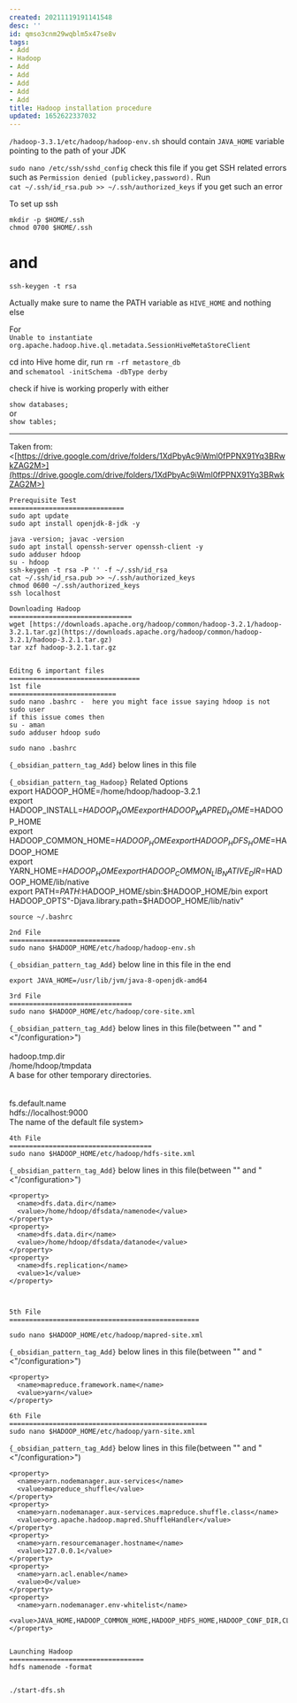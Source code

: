 ```yaml
---
created: 20211119191141548
desc: ''
id: qmso3cnm29wqblm5x47se8v
tags:
- Add
- Hadoop
- Add
- Add
- Add
- Add
- Add
title: Hadoop installation procedure
updated: 1652622337032
---
```

   
`/hadoop-3.3.1/etc/hadoop/hadoop-env.sh` should contain `JAVA_HOME` variable pointing to the path of your JDK   
   
`sudo nano /etc/ssh/sshd_config` check this file if you get SSH related errors such as `Permission denied (publickey,password).` Run   
`cat ~/.ssh/id_rsa.pub >> ~/.ssh/authorized_keys` if you get such an error   
   
To set up ssh   
   
    mkdir -p $HOME/.ssh   
    chmod 0700 $HOME/.ssh   
# and   
    ssh-keygen -t rsa   
   
Actually make sure to name the PATH variable as `HIVE_HOME` and nothing else   
   
For   
`Unable to instantiate org.apache.hadoop.hive.ql.metadata.SessionHiveMetaStoreClient`   
   
cd into Hive home dir, run `rm -rf metastore_db`   
and `schematool -initSchema -dbType derby`   
   
check if hive is working properly with either   
   
`show databases;`   
or   
`show tables;`   
   
   
---   
   
Taken from:   
<[https://drive.google.com/drive/folders/1XdPbyAc9iWml0fPPNX91Yq3BRwkZAG2M>](https://drive.google.com/drive/folders/1XdPbyAc9iWml0fPPNX91Yq3BRwkZAG2M>)   
   
    Prerequisite Test   
    =============================   
    sudo apt update   
    sudo apt install openjdk-8-jdk -y   
   
    java -version; javac -version   
    sudo apt install openssh-server openssh-client -y   
    sudo adduser hdoop   
    su - hdoop   
    ssh-keygen -t rsa -P '' -f ~/.ssh/id_rsa   
    cat ~/.ssh/id_rsa.pub >> ~/.ssh/authorized_keys   
    chmod 0600 ~/.ssh/authorized_keys   
    ssh localhost   
   
    Downloading Hadoop   
    ===============================   
    wget [https://downloads.apache.org/hadoop/common/hadoop-3.2.1/hadoop-3.2.1.tar.gz](https://downloads.apache.org/hadoop/common/hadoop-3.2.1/hadoop-3.2.1.tar.gz)   
    tar xzf hadoop-3.2.1.tar.gz   
   
   
    Editng 6 important files   
    =================================   
    1st file   
    ===========================   
    sudo nano .bashrc -  here you might face issue saying hdoop is not sudo user   
    if this issue comes then   
    su - aman   
    sudo adduser hdoop sudo   
   
    sudo nano .bashrc   
`{_obsidian_pattern_tag_Add}` below lines in this file   
   
`{_obsidian_pattern_tag_Hadoop}` Related Options   
    export HADOOP_HOME=/home/hdoop/hadoop-3.2.1   
    export HADOOP_INSTALL=$HADOOP_HOME   
    export HADOOP_MAPRED_HOME=$HADOOP_HOME   
    export HADOOP_COMMON_HOME=$HADOOP_HOME   
    export HADOOP_HDFS_HOME=$HADOOP_HOME   
    export YARN_HOME=$HADOOP_HOME   
    export HADOOP_COMMON_LIB_NATIVE_DIR=$HADOOP_HOME/lib/native   
    export PATH=$PATH:$HADOOP_HOME/sbin:$HADOOP_HOME/bin   
    export HADOOP_OPTS"-Djava.library.path=$HADOOP_HOME/lib/nativ"   
   
   
    source ~/.bashrc   
   
    2nd File   
    ============================   
    sudo nano $HADOOP_HOME/etc/hadoop/hadoop-env.sh   
   
`{_obsidian_pattern_tag_Add}` below line in this file in the end   
   
    export JAVA_HOME=/usr/lib/jvm/java-8-openjdk-amd64   
   
    3rd File   
    ===============================   
    sudo nano $HADOOP_HOME/etc/hadoop/core-site.xml   
   
`{_obsidian_pattern_tag_Add}` below lines in this file(between "<configuration>" and "<"/configuration>")   
       <property>   
            <name>hadoop.tmp.dir</name>   
            <value>/home/hdoop/tmpdata</value>   
            <description>A base for other temporary directories.</description>   
        </property>   
        <property>   
            <name>fs.default.name</name>   
            <value>hdfs://localhost:9000</value>   
            <description>The name of the default file system></description>   
        </property>   
   
    4th File   
    ====================================   
    sudo nano $HADOOP_HOME/etc/hadoop/hdfs-site.xml   
   
`{_obsidian_pattern_tag_Add}` below lines in this file(between "<configuration>" and "<"/configuration>")   
   
   
    <property>   
      <name>dfs.data.dir</name>   
      <value>/home/hdoop/dfsdata/namenode</value>   
    </property>   
    <property>   
      <name>dfs.data.dir</name>   
      <value>/home/hdoop/dfsdata/datanode</value>   
    </property>   
    <property>   
      <name>dfs.replication</name>   
      <value>1</value>   
    </property>   
   
   
   
    5th File   
    ================================================   
   
    sudo nano $HADOOP_HOME/etc/hadoop/mapred-site.xml   
   
`{_obsidian_pattern_tag_Add}` below lines in this file(between "<configuration>" and "<"/configuration>")   
   
    <property>   
      <name>mapreduce.framework.name</name>   
      <value>yarn</value>   
    </property>   
   
    6th File   
    ==================================================   
    sudo nano $HADOOP_HOME/etc/hadoop/yarn-site.xml   
   
`{_obsidian_pattern_tag_Add}` below lines in this file(between "<configuration>" and "<"/configuration>")   
   
    <property>   
      <name>yarn.nodemanager.aux-services</name>   
      <value>mapreduce_shuffle</value>   
    </property>   
    <property>   
      <name>yarn.nodemanager.aux-services.mapreduce.shuffle.class</name>   
      <value>org.apache.hadoop.mapred.ShuffleHandler</value>   
    </property>   
    <property>   
      <name>yarn.resourcemanager.hostname</name>   
      <value>127.0.0.1</value>   
    </property>   
    <property>   
      <name>yarn.acl.enable</name>   
      <value>0</value>   
    </property>   
    <property>   
      <name>yarn.nodemanager.env-whitelist</name>   
      <value>JAVA_HOME,HADOOP_COMMON_HOME,HADOOP_HDFS_HOME,HADOOP_CONF_DIR,CLASSPATH_PERPEND_DISTCACHE,HADOOP_YARN_HOME,HADOOP_MAPRED_HOME</value>   
    </property>   
   
   
    Launching Hadoop   
    ==================================   
    hdfs namenode -format   
   
   
    ./start-dfs.sh